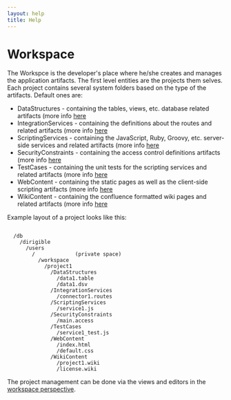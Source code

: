 ```yaml
---
layout: help
title: Help
---
```


Workspace
===

The Workspce is the developer's place where he/she creates and manages the application artifacts.
The first level entities are the projects them selves. Each project contains several system folders based on the type of the artifacts.
Default ones are:


*	DataStructures          - containing the tables, views, etc. database related artifacts (more info [here](data_structures.html)
*	IntegrationServices     - containing the definitions about the routes and related artifacts (more info [here](integration_services.html)
*	ScriptingServices       - containing the JavaScript, Ruby, Groovy, etc. server-side services and related artifacts (more info [here](scripting_services.html)
*	SecurityConstraints     - containing the access control definitions artifacts (more info [here](security_constraints.html)
*	TestCases               - containing the unit tests for the scripting services and related artifacts (more info [here](test_cases.html)
*	WebContent              - containing the static pages as well as the client-side scripting artifacts (more info [here](web_content.html)
*	WikiContent             - containing the confluence formatted wiki pages and related artifacts (more info [here](wiki_content.html)

Example layout of a project looks like this:

<pre><code>
  /db
    /dirigible
      /users
        /<user>             (private space)
          /workspace
            /project1
              /DataStructures
                /data1.table
                /data1.dsv
              /IntegrationServices
                /connector1.routes
              /ScriptingServices
                /service1.js
              /SecurityConstraints
                /main.access
              /TestCases
                /service1_test.js
              /WebContent
                /index.html
                /default.css
              /WikiContent
                /project1.wiki
                /license.wiki
</code></pre>

The project management can be done via the views and editors in the [workspace perspective](workspace_perspective.html).
